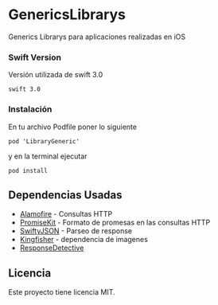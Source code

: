 # GenericsLibrarys
Generics Librarys para aplicaciones realizadas en iOS


### Swift Version
Versión utilizada de swift 3.0

```
swift 3.0
```

### Instalación

En tu archivo Podfile poner lo siguiente

```
pod 'LibraryGeneric'
```

y en la terminal ejecutar

```
pod install
```

## Dependencias Usadas

* [Alamofire](https://github.com/Alamofire/Alamofire) - Consultas HTTP
* [PromiseKit](https://github.com/mxcl/PromiseKit) - Formato de promesas en las consultas HTTP
* [SwiftyJSON](https://github.com/SwiftyJSON/SwiftyJSON) - Parseo de response
* [Kingfisher](https://github.com/onevcat/Kingfisher) - dependencia de imagenes
* [ResponseDetective](https://github.com/netguru/ResponseDetective)

## Licencia

Este proyecto tiene licencia MIT.
